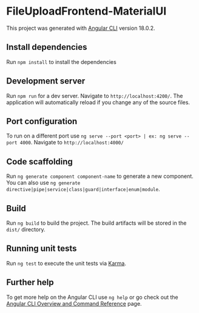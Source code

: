 # FileUploadFrontend-MaterialUI

This project was generated with [Angular CLI](https://github.com/angular/angular-cli) version 18.0.2.

## Install dependencies

Run `npm install` to install the dependencies

## Development server

Run `npm run` for a dev server. Navigate to `http://localhost:4200/`. The application will automatically reload if you change any of the source files.

## Port configuration
To run on a different port use `ng serve --port <port> | ex: ng serve --port 4000`. Navigate to `http://localhost:4000/`

## Code scaffolding

Run `ng generate component component-name` to generate a new component. You can also use `ng generate directive|pipe|service|class|guard|interface|enum|module`.

## Build

Run `ng build` to build the project. The build artifacts will be stored in the `dist/` directory.

## Running unit tests

Run `ng test` to execute the unit tests via [Karma](https://karma-runner.github.io).

## Further help

To get more help on the Angular CLI use `ng help` or go check out the [Angular CLI Overview and Command Reference](https://angular.dev/tools/cli) page.
